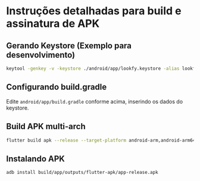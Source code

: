 # Instruções detalhadas para build e assinatura de APK

## Gerando Keystore (Exemplo para desenvolvimento)

```sh
keytool -genkey -v -keystore ./android/app/lookfy.keystore -alias lookfy-key-alias -keyalg RSA -keysize 2048 -validity 10000
```

## Configurando build.gradle

Edite `android/app/build.gradle` conforme acima, inserindo os dados do keystore.

## Build APK multi-arch

```sh
flutter build apk --release --target-platform android-arm,android-arm64,android-x64
```

## Instalando APK

```sh
adb install build/app/outputs/flutter-apk/app-release.apk
```
